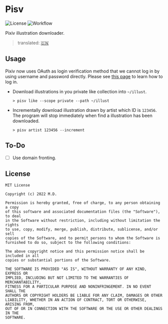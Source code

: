 # Pisv

<img alt="License" src="https://img.shields.io/github/license/AoraMD/Pisv?style=flat-square">
<img alt="Workflow" src="https://img.shields.io/github/workflow/status/AoraMD/Pisv/build?style=flat-square">

Pixiv illustration downloader.

> translated: [🇨🇳](doc/readme-cn.md)

## Usage

Pixiv now uses OAuth as login verification method that we cannot log in by using username and password directly. Please see [this page](./doc/login.md) to learn how to log in.

- Download illustrations in you private like collection into `~/illust`.

    ```
    > pisv like --scope private --path ~/illust
    ```

- Incrementally download illustration drawn by artist which ID is `123456`. The program will stop immediately when find a illustration has been downloaded.

    ```
    > pisv artist 123456 --increment
    ```

## To-Do

- [ ] Use domain fronting.

## License

```
MIT License

Copyright (c) 2022 M.D.

Permission is hereby granted, free of charge, to any person obtaining a copy
of this software and associated documentation files (the "Software"), to deal
in the Software without restriction, including without limitation the rights
to use, copy, modify, merge, publish, distribute, sublicense, and/or sell
copies of the Software, and to permit persons to whom the Software is
furnished to do so, subject to the following conditions:

The above copyright notice and this permission notice shall be included in all
copies or substantial portions of the Software.

THE SOFTWARE IS PROVIDED "AS IS", WITHOUT WARRANTY OF ANY KIND, EXPRESS OR
IMPLIED, INCLUDING BUT NOT LIMITED TO THE WARRANTIES OF MERCHANTABILITY,
FITNESS FOR A PARTICULAR PURPOSE AND NONINFRINGEMENT. IN NO EVENT SHALL THE
AUTHORS OR COPYRIGHT HOLDERS BE LIABLE FOR ANY CLAIM, DAMAGES OR OTHER
LIABILITY, WHETHER IN AN ACTION OF CONTRACT, TORT OR OTHERWISE, ARISING FROM,
OUT OF OR IN CONNECTION WITH THE SOFTWARE OR THE USE OR OTHER DEALINGS IN THE
SOFTWARE.
```

